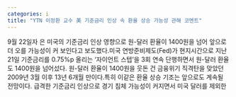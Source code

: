 ```yaml
---
categories: i
title: "YTN 이정환 교수 美 기준금리 인상 속 환율 상승 가능성 관해 코멘트"
---
```

9월 22일자 은 미국의 기준금리 인상 영향으로 원-달러 환율이 1400원을 넘어 앞으로 더 오를 가능성이 커 보인다고 보도했다.미국 연방준비제도(Fed)가 현지시간으로 지난 21일 기준금리를 0.75%p 올리는 ‘자이언트 스텝’을 3회 연속 단행하면서 원-달러 환율도 1400원을 넘어섰다. 원-달러 환율이 1400원을 웃돈 건 금융위기 직격탄을 맞았던 2009년 3월 이후 13년 6개월 만이다.특히 이같은 환율 상승 기조는 앞으로도 계속될 전망이다. 급격한 기준금리 인상으로 경기 침체 가능성이 커지면서 미국 달러를 제외한
